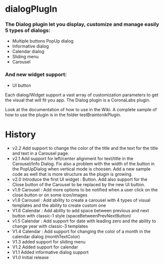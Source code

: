 # dialogPlugIn

### The Dialog plugin let you display, customize and manage easily 5 types of dialogs:

- Multiple buttons PopUp dialog
- Informative dialog
- Calendar dialog
- Sliding menu
- Carousel

### And new widget support:

- UI button

Each dialog/Widget support a vast array of customization parameters to get the visual that will fit you app. The Dialog plugin is a CoronaLabs plugin.

Look at the documentation of how to use in the Wiki. A complete sample of how to use the plugin is in the folder testBraintonikPlugin.


# History

- v2.2 Add support to change the color of the title and the text for the title and text in a Carousel page.
- v2.1 Add support for left/center alignment for text/title in the Carousel/Info Dialog. Fix also a problem with the width of the button in the PopUpDialog when vertical mode is choosen. Add a new sample code as well that is more structure as the plugin is growing.
- v2.0 Introduce the first UI widget : Button. Add also support for the Close button of the Carousel to be replaced by the new UI button.
- v1.9 Carousel : Add more options to be notified when a user click on the close button or on some icon/images
- v1.8 Carousel : Add ability to create a carousel with 4 types of visual templates and the ability to create custom one
- V1.6 Calendar : Add ability to add space between previous and next button with classic-1 style (spaceBetweenPrevNextButton)
- v1.5 Calendar : Add support for date with leading zero and the ability to change year with classic-3 templates
- V1.4 Calendar : Add support for changing the color of a month in the calendar dialog (monthTextColor)
- V1.3 added support for sliding menu
- V1.2 Added support for calendar
- V1.1 Added informative dialog support
- V1.0 Initial release
